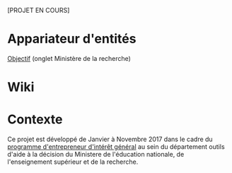 [PROJET EN COURS]

# Appariateur d'entités 

[Objectif](http://www.gouvernement.fr/entrepreneur-interet-general) (onglet Ministère de la recherche)

# Wiki

# Contexte
Ce projet est développé de Janvier à Novembre 2017 dans le cadre du [programme d'entrepreneur d'intérêt général](https://www.etalab.gouv.fr/decouvrez-la-1e-promotion-des-entrepreneurs-dinteret-general) au sein du département outils d'aide à la décision du Ministere de l'éducation nationale, de l'enseignement supérieur et de la recherche.
